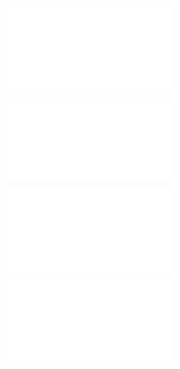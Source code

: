 
![Group Classification Uncertainty](Group%20Classification%20Uncertainty.md)

![Single high YM treated cell](Single%20high%20YM%20treated%20cell.md)

![YM range correlation with average YM](YM%20range%20correlation%20with%20average%20YM.md)

![Unexplained Variance cell test YM range provides argument for experiment averaged](Unexplained%20Variance%20cell%20test%20YM%20range%20provides%20argument%20for%20experiment%20averaged.md)